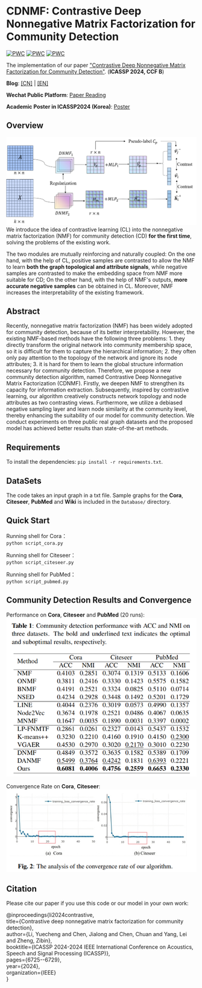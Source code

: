 # CDNMF: Contrastive Deep Nonnegative Matrix Factorization for Community Detection
[![PWC](https://img.shields.io/endpoint.svg?url=https://paperswithcode.com/badge/contrastive-deep-nonnegative-matrix/community-detection-on-cora)](https://paperswithcode.com/sota/community-detection-on-cora?p=contrastive-deep-nonnegative-matrix)
[![PWC](https://img.shields.io/endpoint.svg?url=https://paperswithcode.com/badge/contrastive-deep-nonnegative-matrix/community-detection-on-citeseer)](https://paperswithcode.com/sota/community-detection-on-citeseer?p=contrastive-deep-nonnegative-matrix)
[![PWC](https://img.shields.io/endpoint.svg?url=https://paperswithcode.com/badge/contrastive-deep-nonnegative-matrix/community-detection-on-pubmed)](https://paperswithcode.com/sota/community-detection-on-pubmed?p=contrastive-deep-nonnegative-matrix)


The implementation of our paper ["Contrastive Deep Nonnegative Matrix Factorization for Community Detection"](https://arxiv.org/abs/2311.02357). (**ICASSP 2024, CCF B**)

**Blog**: [[CN]](https://blog.csdn.net/m0_50826544/article/details/136773553?spm=1011.2415.3001.5331) | [[EN]](https://medium.com/@liych168168/cdnmf-a-trustworthy-and-efficient-community-detection-method-88dc9a6aba2b)

**Wechat Public Platform**: [Paper Reading](https://mp.weixin.qq.com/s/3rknZMBeqHW0fNtEvrEA8Q)

**Academic Poster in ICASSP2024 (Korea)**: [Poster](https://github.com/6lyc/CDNMF/blob/main/Poster.pdf)

## Overview
![framework](./figures/framework.png)
We introduce the idea of contrastive learning (CL) into the nonnegative matrix factorization (NMF) for community detection (CD) **for the first time**, solving the problems of the existing work.

The two modules are mutually reinforcing and naturally coupled: On the one hand, with the help of CL, positive samples are contrasted to allow the NMF to learn **both the graph topological and attribute signals**, while negative samples are contrasted to make the embedding space from NMF more suitable for CD; On the other hand, with the help of NMF's outputs, **more accurate negative samples** can be obtained in CL. Moreover, NMF increases the interpretability of the existing framework.

## Abstract
Recently, nonnegative matrix factorization (NMF) has been widely adopted for community detection, because of its better interpretability. However, the existing NMF-based methods have the following three problems: 1. they directly transform the original network into community membership space, so it is difficult for them to capture the hierarchical information; 2. they often only pay attention to the topology of the network and ignore its node attributes; 3. it is hard for them to learn the global structure information necessary for community detection. Therefore, we propose a new community detection algorithm, named Contrastive Deep Nonnegative Matrix Factorization (CDNMF). Firstly, we deepen NMF to strengthen its capacity for information extraction. Subsequently, inspired by contrastive learning, our algorithm creatively constructs network topology and node attributes as two contrasting views. Furthermore, we utilize a debiased negative sampling layer and learn node similarity at the community level, thereby enhancing the suitability of our model for community detection. We conduct experiments on three public real graph datasets and the proposed model has achieved better results than state-of-the-art methods.

## Requirements
To install the dependencies: `pip install -r requirements.txt`.

## DataSets
The code takes an input graph in a txt file. Sample graphs for the **Cora**, **Citeseer**, **PubMed** and **Wiki** is included in the `Database/` directory.

## Quick Start
Running shell for Cora：    
`python script_cora.py`

Running shell for Citeseer：    
`python script_citeseer.py`

Running shell for PubMed：    
`python script_pubmed.py`

## Community Detection Results and Convergence
Performance on **Cora**, **Citeseer** and **PubMed** (20 runs):  
![results](./figures/results.png) 

Convergence Rate on **Cora**, **Citeseer**:  
![convergence](./figures/convergence.png)

## Citation
Please cite our paper if you use this code or our model in your own work:

@inproceedings{li2024contrastive,  
  title={Contrastive deep nonnegative matrix factorization for community detection},  
  author={Li, Yuecheng and Chen, Jialong and Chen, Chuan and Yang, Lei and Zheng, Zibin},  
  booktitle={ICASSP 2024-2024 IEEE International Conference on Acoustics, Speech and Signal Processing (ICASSP)},  
  pages={6725--6729},  
  year={2024},  
  organization={IEEE}  
}


